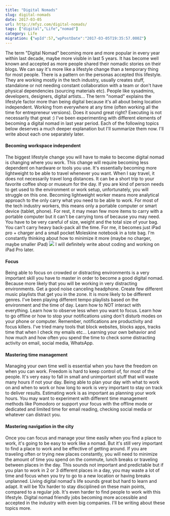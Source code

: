 ```yaml
---
title: "Digital Nomads"
slug: digital-nomads
date: 2017-03-05
url: http://mfyz.com/digital-nomads/
tags: ["digital","Life","nomad"]
category: Life
migration: {"wpId":57,"wpPostDate":"2017-03-05T19:35:57.000Z"}
---
```


The term "Digital Nomad" becoming more and more popular in every year within last decade, maybe more visible in last 5 years. It has become well known and accepted as more people shared their nomadic stories on their blogs. We can say it's more like a lifestyle change than a temporary thing for most people. There is a pattern on the personas accepted this lifestyle. They are working mostly in the tech industry, usually creates stuff, standalone or not needing constant collaboration with a team or don't have physical dependencies (sourcing materials etc). People like sysadmins, developers, designers, digital artists... The term "nomad" explains the lifestyle factor more than being digital because it's all about being location independent. Working from everywhere at any time (often working all the time for entrepreneur versions). Does it sound great right? Executing is not necessarily that great :) I've been experimenting with different elements of becoming a digital nomad in last year period. Each of the following topics below deserves a much deeper explanation but I'll summarize them now. I'll write about each one separately later.

#### Becoming workspace independent

The biggest lifestyle change you will have to make to become digital nomad is changing where you work. This change will require becoming less dependent on hardware or tools you use. It's essentially becoming more lightweight to be able to travel whenever you want. When I say travel, it does not necessarily travel long distances. It can be a short trip to your favorite coffee shop or museum for the day. If you are kind of person needs to get used to the environment or work setup, unfortunately, you will struggle on this one. Becoming lightweight worker means more analytical approach to the only carry what you need to be able to work. For most of the tech industry workers, this means only a portable computer or smart device (tablet, phone). For rest, it may mean few more items to carry with a portable computer but it can't be carrying tons of because you may need. You have to be very careful of size, weight and the total size of your bag. You can't carry heavy back-pack all the time. For me, it becomes just iPad pro + charger and a small pocket Moleskine notebook in a tote bag. I'm constantly thinking about how to minimize it more (maybe no charger, maybe smaller iPad) ![](/images/archive/en/2020/05/ipad-tote-bag_onapnj.jpg?fit=1000%2C750&ssl=1) I will definitely write about coding and working on iPad Pro later.

#### Focus

Being able to focus on crowded or distracting environments is a very important skill you have to master in order to become a good digital nomad. Because more likely that you will be working in very distracting environments. Get a good noise canceling headphone. Create few different music playlists that get you in the zone. It is more likely to be different genres. I've been playing different tempo playlists based on the environment and the time of day. Learn how to NOT interact with everything. Learn how to observe less when you want to focus. Learn how to go offline or how to stop your notifications using don't disturb modes on your phone or computer. Remember, notifications are productivity and focus killers. I've tried many tools that block websites, blocks apps, tracks time that when I check my emails etc... Learning your own behavior and how much and how often you spend the time to check some distracting activity on email, social media, WhatsApp.

#### Mastering time management

Managing your own time well is essential when you have the freedom on when you can work. Freedom is hard to keep control of, for most of the people. It's very easy to fall in small and unimportant stuff that will waste many hours if not your day. Being able to plan your day with what to work on and when to work or how long to work is very important to stay on track to deliver results. Estimating work is as important as planning your work hours. You may want to experiment with different time management methods like Pomodoro or support your focus with the offline mode or dedicated and limited time for email reading, checking social media or whatever can distract you.

#### Mastering navigation in the city

Once you can focus and manage your time easily when you find a place to work, it's going to be easy to work like a nomad. But it's still very important to find a place to work and be effective of getting around. If you are traveling often or trying new places constantly, you will need to minimize the amount of time you spend on the commute, lunch breaks or traveling between places in the day. This sounds not important and predictable but if you plan to work in 2 or 3 different places in a day, you may waste a lot of time and focus when you try to go to a new location or having breaks unplanned. Living digital nomad's life sounds great but hard to learn and adapt. It will be 10x harder to stay disciplined on these main points, compared to a regular job. It's even harder to find people to work with this lifestyle. Digital nomad friendly jobs becoming more accessible and accepted in the industry with even big companies. I'll be writing about these topics more.